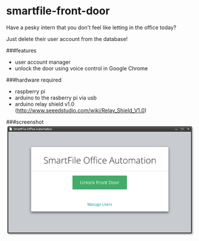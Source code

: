 smartfile-front-door
====================

Have a pesky intern that you don't feel like letting in the office today?

Just delete their user account from the database!


###features
- user account manager
- unlock the door using voice control in Google Chrome

###hardware required
- raspberry pi
- arduino to the rasberry pi via usb
- arduino relay shield v1.0 (http://www.seeedstudio.com/wiki/Relay_Shield_V1.0)

###screenshot
![Alt text](/misc/screenshot.png?raw=true "Optional Title")
